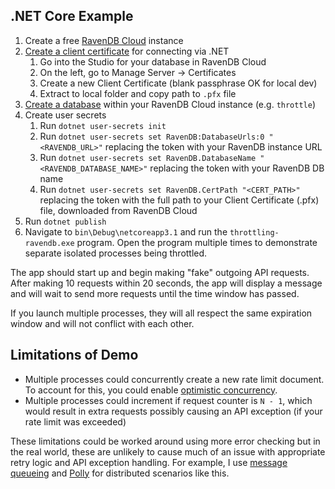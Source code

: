## .NET Core Example

1. Create a free [RavenDB Cloud](https://cloud.ravendb.com) instance
1. [Create a client certificate](https://ravendb.net/docs/article-page/4.2/csharp/server/security/authentication/certificate-management) for connecting via .NET
   1. Go into the Studio for your database in RavenDB Cloud
   1. On the left, go to Manage Server -> Certificates
   1. Create a new Client Certificate (blank passphrase OK for local dev)
   1. Extract to local folder and copy path to `.pfx` file
1. [Create a database](https://ravendb.net/docs/article-page/4.2/csharp/studio/server/databases/create-new-database/general-flow) within your RavenDB Cloud instance (e.g. `throttle`)
1. Create user secrets
   1. Run `dotnet user-secrets init`
   1. Run `dotnet user-secrets set RavenDB:DatabaseUrls:0 "<RAVENDB_URL>"` replacing the token with your RavenDB instance URL
   1. Run `dotnet user-secrets set RavenDB.DatabaseName "<RAVENDB_DATABASE_NAME>"` replacing the token with your RavenDB DB name
   1. Run `dotnet user-secrets set RavenDB.CertPath "<CERT_PATH>"` replacing the token with the full path to your Client Certificate (.pfx) file, downloaded from RavenDB Cloud
1. Run `dotnet publish`
1. Navigate to `bin\Debug\netcoreapp3.1` and run the `throttling-ravendb.exe` program. Open the program multiple times to demonstrate separate isolated processes being throttled.

The app should start up and begin making "fake" outgoing API requests. After making 10 requests within 20 seconds, the app will display a message and will wait to send more requests until the time window has passed.

If you launch multiple processes, they will all respect the same expiration window and will not conflict with each other.

## Limitations of Demo

- Multiple processes could concurrently create a new rate limit document. To account for this, you could enable [optimistic concurrency](https://ravendb.net/docs/article-page/4.2/csharp/client-api/session/configuration/how-to-enable-optimistic-concurrency).
- Multiple processes could increment if request counter is `N - 1`, which would result in extra requests possibly causing an API exception (if your rate limit was exceeded)

These limitations could be worked around using more error checking but in the real world, these are unlikely to cause much of an issue with appropriate retry logic and API exception handling. For example, I use [message queueing](https://www.cloudamqp.com/blog/2014-12-03-what-is-message-queuing.html) and [Polly](https://github.com/App-vNext/Polly) for distributed scenarios like this.
